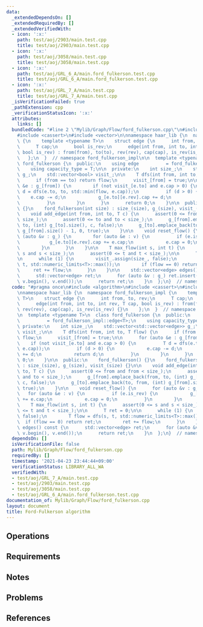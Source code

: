 ```yaml
---
data:
  _extendedDependsOn: []
  _extendedRequiredBy: []
  _extendedVerifiedWith:
  - icon: ':x:'
    path: test/aoj/2903/main.test.cpp
    title: test/aoj/2903/main.test.cpp
  - icon: ':x:'
    path: test/aoj/3058/main.test.cpp
    title: test/aoj/3058/main.test.cpp
  - icon: ':x:'
    path: test/aoj/GRL_6_A/main.ford_fulkerson.test.cpp
    title: test/aoj/GRL_6_A/main.ford_fulkerson.test.cpp
  - icon: ':x:'
    path: test/aoj/GRL_7_A/main.test.cpp
    title: test/aoj/GRL_7_A/main.test.cpp
  _isVerificationFailed: true
  _pathExtension: cpp
  _verificationStatusIcon: ':x:'
  attributes:
    links: []
  bundledCode: "#line 2 \"Mylib/Graph/Flow/ford_fulkerson.cpp\"\n#include <algorithm>\n\
    #include <cassert>\n#include <vector>\n\nnamespace haar_lib {\n  namespace ford_fulkerson_impl\
    \ {\n    template <typename T>\n    struct edge {\n      int from, to, rev;\n\
    \      T cap;\n      bool is_rev;\n      edge(int from, int to, int rev, T cap,\
    \ bool is_rev) : from(from), to(to), rev(rev), cap(cap), is_rev(is_rev) {}\n \
    \   };\n  }  // namespace ford_fulkerson_impl\n\n  template <typename T>\n  class\
    \ ford_fulkerson {\n  public:\n    using edge          = ford_fulkerson_impl::edge<T>;\n\
    \    using capacity_type = T;\n\n  private:\n    int size_;\n    std::vector<std::vector<edge>>\
    \ g_;\n    std::vector<bool> visit_;\n\n    T dfs(int from, int to, T flow) {\n\
    \      if (from == to) return flow;\n      visit_[from] = true;\n\n      for (auto\
    \ &e : g_[from]) {\n        if (not visit_[e.to] and e.cap > 0) {\n          T\
    \ d = dfs(e.to, to, std::min(flow, e.cap));\n          if (d > 0) {\n        \
    \    e.cap -= d;\n            g_[e.to][e.rev].cap += d;\n            return d;\n\
    \          }\n        }\n      }\n      return 0;\n    }\n\n  public:\n    ford_fulkerson()\
    \ {}\n    ford_fulkerson(int size) : size_(size), g_(size), visit_(size) {}\n\n\
    \    void add_edge(int from, int to, T c) {\n      assert(0 <= from and from <\
    \ size_);\n      assert(0 <= to and to < size_);\n      g_[from].emplace_back(from,\
    \ to, (int) g_[to].size(), c, false);\n      g_[to].emplace_back(to, from, (int)\
    \ g_[from].size() - 1, 0, true);\n    }\n\n    void reset_flow() {\n      for\
    \ (auto &v : g_) {\n        for (auto &e : v) {\n          if (e.is_rev) {\n \
    \           g_[e.to][e.rev].cap += e.cap;\n            e.cap = 0;\n          }\n\
    \        }\n      }\n    }\n\n    T max_flow(int s, int t) {\n      assert(0 <=\
    \ s and s < size_);\n      assert(0 <= t and t < size_);\n\n      T ret = 0;\n\
    \n      while (1) {\n        visit_.assign(size_, false);\n        T flow = dfs(s,\
    \ t, std::numeric_limits<T>::max());\n        if (flow == 0) return ret;\n   \
    \     ret += flow;\n      }\n    }\n\n    std::vector<edge> edges() const {\n\
    \      std::vector<edge> ret;\n      for (auto &v : g_) ret.insert(ret.end(),\
    \ v.begin(), v.end());\n      return ret;\n    }\n  };\n}  // namespace haar_lib\n"
  code: "#pragma once\n#include <algorithm>\n#include <cassert>\n#include <vector>\n\
    \nnamespace haar_lib {\n  namespace ford_fulkerson_impl {\n    template <typename\
    \ T>\n    struct edge {\n      int from, to, rev;\n      T cap;\n      bool is_rev;\n\
    \      edge(int from, int to, int rev, T cap, bool is_rev) : from(from), to(to),\
    \ rev(rev), cap(cap), is_rev(is_rev) {}\n    };\n  }  // namespace ford_fulkerson_impl\n\
    \n  template <typename T>\n  class ford_fulkerson {\n  public:\n    using edge\
    \          = ford_fulkerson_impl::edge<T>;\n    using capacity_type = T;\n\n \
    \ private:\n    int size_;\n    std::vector<std::vector<edge>> g_;\n    std::vector<bool>\
    \ visit_;\n\n    T dfs(int from, int to, T flow) {\n      if (from == to) return\
    \ flow;\n      visit_[from] = true;\n\n      for (auto &e : g_[from]) {\n    \
    \    if (not visit_[e.to] and e.cap > 0) {\n          T d = dfs(e.to, to, std::min(flow,\
    \ e.cap));\n          if (d > 0) {\n            e.cap -= d;\n            g_[e.to][e.rev].cap\
    \ += d;\n            return d;\n          }\n        }\n      }\n      return\
    \ 0;\n    }\n\n  public:\n    ford_fulkerson() {}\n    ford_fulkerson(int size)\
    \ : size_(size), g_(size), visit_(size) {}\n\n    void add_edge(int from, int\
    \ to, T c) {\n      assert(0 <= from and from < size_);\n      assert(0 <= to\
    \ and to < size_);\n      g_[from].emplace_back(from, to, (int) g_[to].size(),\
    \ c, false);\n      g_[to].emplace_back(to, from, (int) g_[from].size() - 1, 0,\
    \ true);\n    }\n\n    void reset_flow() {\n      for (auto &v : g_) {\n     \
    \   for (auto &e : v) {\n          if (e.is_rev) {\n            g_[e.to][e.rev].cap\
    \ += e.cap;\n            e.cap = 0;\n          }\n        }\n      }\n    }\n\n\
    \    T max_flow(int s, int t) {\n      assert(0 <= s and s < size_);\n      assert(0\
    \ <= t and t < size_);\n\n      T ret = 0;\n\n      while (1) {\n        visit_.assign(size_,\
    \ false);\n        T flow = dfs(s, t, std::numeric_limits<T>::max());\n      \
    \  if (flow == 0) return ret;\n        ret += flow;\n      }\n    }\n\n    std::vector<edge>\
    \ edges() const {\n      std::vector<edge> ret;\n      for (auto &v : g_) ret.insert(ret.end(),\
    \ v.begin(), v.end());\n      return ret;\n    }\n  };\n}  // namespace haar_lib\n"
  dependsOn: []
  isVerificationFile: false
  path: Mylib/Graph/Flow/ford_fulkerson.cpp
  requiredBy: []
  timestamp: '2021-04-23 23:44:44+09:00'
  verificationStatus: LIBRARY_ALL_WA
  verifiedWith:
  - test/aoj/GRL_7_A/main.test.cpp
  - test/aoj/2903/main.test.cpp
  - test/aoj/3058/main.test.cpp
  - test/aoj/GRL_6_A/main.ford_fulkerson.test.cpp
documentation_of: Mylib/Graph/Flow/ford_fulkerson.cpp
layout: document
title: Ford-Fulkerson algorithm
---
```


## Operations

## Requirements

## Notes

## Problems

## References
